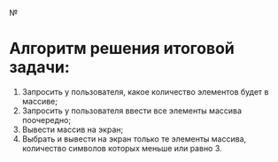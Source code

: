 №
# Алгоритм решения итоговой задачи:
1. Запросить у пользователя, какое количество элементов будет в массиве;
2. Запросить у пользователя ввести все элементы массива поочередно;
3. Вывести массив на экран;
4. Выбрать и вывести на экран только те элементы массива, количество символов которых меньше или равно 3.